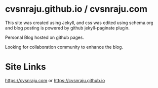 # cvsnraju.github.io / cvsnraju.com

This site was created using Jekyll, and css was edited using schema.org and blog posting is powered by github jekyll-paginate plugin.


Personal Blog hosted on github pages.

Looking for collaboration community to enhance the blog.

# Site Links

https://cvsnraju.com or https://cvsnraju.github.io
